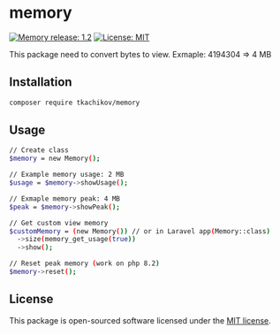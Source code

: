 # memory

[![Memory release: 1.2](https://img.shields.io/badge/packagist-1.2-00B2EE.svg)](https://packagist.org/packages/tkachikov/memory)
[![License: MIT](https://img.shields.io/badge/License-MIT-green.svg)](https://opensource.org/licenses/MIT)

This package need to convert bytes to view. Exmaple: 4194304 => 4 MB

## Installation
```sh
composer require tkachikov/memory
```

## Usage
```sh
// Create class
$memory = new Memory();

// Example memory usage: 2 MB
$usage = $memory->showUsage();

// Exmaple memory peak: 4 MB
$peak = $memory->showPeak();

// Get custom view memory
$customMemory = (new Memory()) // or in Laravel app(Memory::class)
  ->size(memory_get_usage(true))
  ->show();

// Reset peak memory (work on php 8.2)
$memory->reset();
```

## License

This package is open-sourced software licensed under the [MIT license](https://opensource.org/licenses/MIT).
